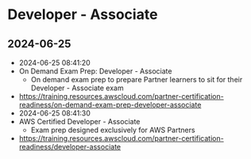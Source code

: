  # Developer - Associate

 ## 2024-06-25

- 2024-06-25 08:41:20
- On Demand Exam Prep: Developer - Associate
    - On demand exam prep to prepare Partner learners to sit for their Developer - Associate exam
- https://training.resources.awscloud.com/partner-certification-readiness/on-demand-exam-prep-developer-associate
- 2024-06-25 08:41:30
- AWS Certified Developer - Associate
    - Exam prep designed exclusively for AWS Partners
- https://training.resources.awscloud.com/partner-certification-readiness/developer-associate